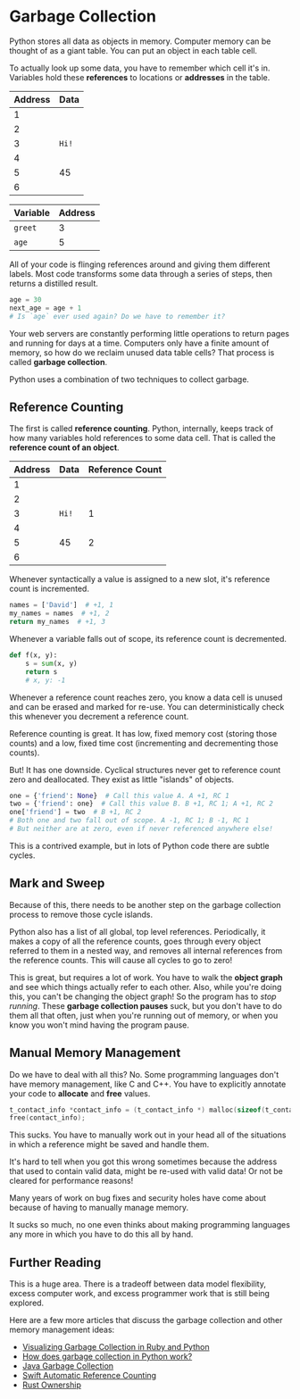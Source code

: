 # Garbage Collection

Python stores all data as objects in memory.
Computer memory can be thought of as a giant table.
You can put an object in each table cell.

To actually look up some data, you have to remember which cell it's in.
Variables hold these **references** to locations or **addresses** in the table.

| Address | Data  |
| ------- | ----- |
| 1       |       |
| 2       |       |
| 3       | `Hi!` |
| 4       |       |
| 5       | 45    |
| 6       |       |

| Variable | Address |
| -------- | ------- |
| `greet`  | 3       |
| `age`    | 5       |

All of your code is flinging references around and giving them different labels.
Most code transforms some data through a series of steps, then returns a distilled result.

```py
age = 30
next_age = age + 1
# Is `age` ever used again? Do we have to remember it?
```

Your web servers are constantly performing little operations to return pages and running for days at a time.
Computers only have a finite amount of memory, so how do we reclaim unused data table cells?
That process is called **garbage collection**.

Python uses a combination of two techniques to collect garbage.

## Reference Counting

The first is called **reference counting**.
Python, internally, keeps track of how many variables hold references to some data cell.
That is called the **reference count of an object**.

| Address | Data  | Reference Count |
| ------- | ----- | --------------- |
| 1       |       |                 |
| 2       |       |                 |
| 3       | `Hi!` | 1               |
| 4       |       |                 |
| 5       | 45    | 2               |
| 6       |       |                 |

Whenever syntactically a value is assigned to a new slot, it's reference count is incremented.

```py
names = ['David']  # +1, 1
my_names = names  # +1, 2
return my_names  # +1, 3
```

Whenever a variable falls out of scope, its reference count is decremented.

```py
def f(x, y):
    s = sum(x, y)
    return s
    # x, y: -1
```

Whenever a reference count reaches zero, you know a data cell is unused and can be erased and marked for re-use.
You can deterministically check this whenever you decrement a reference count.

Reference counting is great.
It has low, fixed memory cost (storing those counts) and a low, fixed time cost (incrementing and decrementing those counts).

But!
It has one downside.
Cyclical structures never get to reference count zero and deallocated.
They exist as little "islands" of objects.

```py
one = {'friend': None}  # Call this value A. A +1, RC 1
two = {'friend': one}  # Call this value B. B +1, RC 1; A +1, RC 2
one['friend'] = two  # B +1, RC 2
# Both one and two fall out of scope. A -1, RC 1; B -1, RC 1
# But neither are at zero, even if never referenced anywhere else!
```

This is a contrived example, but in lots of Python code there are subtle cycles.

## Mark and Sweep

Because of this, there needs to be another step on the garbage collection process to remove those cycle islands.

Python also has a list of all global, top level references.
Periodically, it makes a copy of all the reference counts, goes through every object referred to them in a nested way, and removes all internal references from the reference counts.
This will cause all cycles to go to zero!

This is great, but requires a lot of work.
You have to walk the **object graph** and see which things actually refer to each other.
Also, while you're doing this, you can't be changing the object graph!
So the program has to _stop running_.
These **garbage collection pauses** suck, but you don't have to do them all that often, just when you're running out of memory, or when you know you won't mind having the program pause.

## Manual Memory Management

Do we have to deal with all this?
No.
Some programming languages don't have memory management, like C and C++.
You have to explicitly annotate your code to **allocate** and **free** values.

```c
t_contact_info *contact_info = (t_contact_info *) malloc(sizeof(t_contact_info));
free(contact_info);
```

This sucks.
You have to manually work out in your head all of the situations in which a reference might be saved and handle them.

It's hard to tell when you got this wrong sometimes because the address that used to contain valid data, might be re-used with valid data!
Or not be cleared for performance reasons!

Many years of work on bug fixes and security holes have come about because of having to manually manage memory.

It sucks so much, no one even thinks about making programming languages any more in which you have to do this all by hand.

## Further Reading

This is a huge area.
There is a tradeoff between data model flexibility, excess computer work, and excess programmer work that is still being explored.

Here are a few more articles that discuss the garbage collection and other memory management ideas:

* [Visualizing Garbage Collection in Ruby and Python](http://patshaughnessy.net/2013/10/24/visualizing-garbage-collection-in-ruby-and-python)
* [How does garbage collection in Python work?](https://www.quora.com/How-does-garbage-collection-in-Python-work)
* [Java Garbage Collection](http://www.oracle.com/webfolder/technetwork/tutorials/obe/java/gc01/index.html)
* [Swift Automatic Reference Counting](https://developer.apple.com/library/content/documentation/Swift/Conceptual/Swift_Programming_Language/AutomaticReferenceCounting.html)
* [Rust Ownership](https://doc.rust-lang.org/book/ownership.html)
